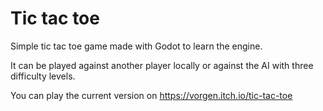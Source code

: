 # Tic tac toe

Simple tic tac toe game made with Godot to learn the engine.

It can be played against another player locally or against the AI with three difficulty levels.

You can play the current version on https://vorgen.itch.io/tic-tac-toe
